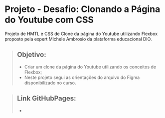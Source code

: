 # Projeto - Desafio: Clonando a Página do Youtube com CSS
Projeto de HMTL e CSS de Clone da página do Youtube utilizando Flexbox proposto pela expert Michele Ambrosio da plataforma educacional DIO.

> ## Objetivo:
> - Criar um clone da página do Youtube utilizando os conceitos de Flexbox;
> - Neste projeto segui as orientações do arquivo do Figma disponibilizado no curso.

> ## Link GitHubPages:
> - 